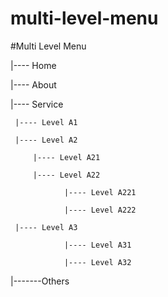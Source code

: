 # multi-level-menu

#Multi Level Menu

|---- Home 

|---- About

|---- Service

     |---- Level A1

     |---- Level A2
 
         |---- Level A21
 
         |---- Level A22

                |---- Level A221

                |---- Level A222
  
     |---- Level A3
 
                |---- Level A31
 
                |---- Level A32
 
|-------Others



